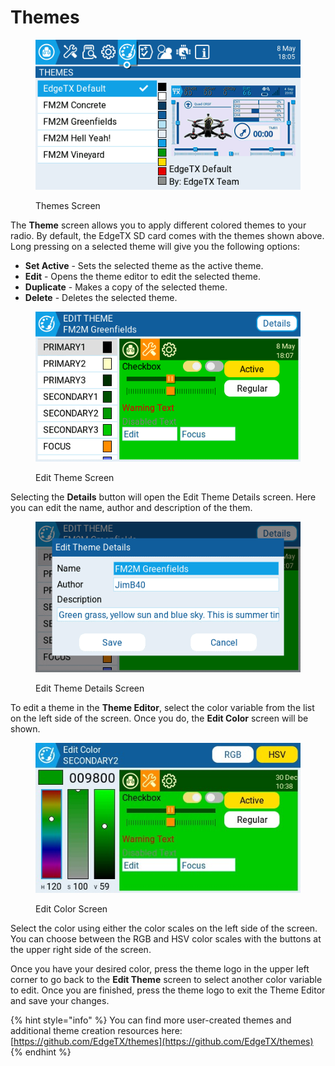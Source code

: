 # Themes

<figure><img src="../../../.gitbook/assets/themes.png" alt=""><figcaption><p>Themes Screen</p></figcaption></figure>

The **Theme** screen allows you to apply different colored themes to your radio. By default, the EdgeTX SD card comes with the themes shown above. Long pressing on a selected theme will give you the following options:

* **Set Active** - Sets the selected theme as the active theme.
* **Edit** - Opens the theme editor to edit the selected theme.
* **Duplicate** - Makes a copy of the selected theme.
* **Delete** - Deletes the selected theme.

<figure><img src="../../../.gitbook/assets/themes2.png" alt=""><figcaption><p>Edit Theme Screen</p></figcaption></figure>

Selecting the **Details** button will open the Edit Theme Details screen. Here you can edit the name, author and description of the them.

<figure><img src="../../../.gitbook/assets/themes4.png" alt=""><figcaption><p>Edit Theme Details Screen</p></figcaption></figure>

To edit a theme in the **Theme Editor**, select the color variable from the list on the left side of the screen. Once you do, the **Edit Color** screen will be shown.&#x20;

<figure><img src="../../../.gitbook/assets/themes3 (1).jpg" alt=""><figcaption><p>Edit Color Screen</p></figcaption></figure>

Select the color using either the color scales on the left side of the screen. You can choose between the RGB and HSV color scales with the buttons at the upper right side of the screen.&#x20;

Once you have your desired color, press the theme logo in the upper left corner to go back to the **Edit Theme** screen to select another color variable to edit. Once you are finished, press the theme logo to exit the Theme Editor and save your changes.

{% hint style="info" %}
You can find more user-created themes and additional theme creation resources here: [https://github.com/EdgeTX/themes](https://github.com/EdgeTX/themes)
{% endhint %}
